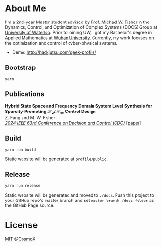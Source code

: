 # About Me
I'm a 2nd-year Master student advised by <a href="https://michaelwfisher.github.io/">Prof. Michael W. Fisher</a> in the Dynamics, Control, and Optimization 
of Complex Systems (DOCS) Group at <a href="https://uwaterloo.ca/">University of Waterloo</a>. 
Prior to joining UW, I got my Bachelor's degree in Applied Mathematics at <a href="https://en.whu.edu.cn/">Wuhan University</a>. 
Currently, my work focuses on the optimization and control of cyber-physical systems.
- Demo: http://hackjutsu.com/geek-profile/

## Bootstrap
```bash
yarn
```

## Publications
__Hybrid State Space and Frequency Domain System Level Synthesis for Sparsity-Promoting $\mathcal{H}_2/\mathcal{H}_\infty$ Control Design__  
Z. Fang and M. W. Fisher  
<a href="https://cdc2024.ieeecss.org/"><i>2024 IEEE 63rd Conference on Decision and Control (CDC)</i></a> [<a href="https://JohnZFang.github.io/file/Z_Fang_M_Fisher_24CDC_final.pdf">paper</a>]

## Build
```bash
yarn run build
```
Static website will be generated at `profile/public`.

## Release
```bash
yarn run release
```
Static website will be generated and moved to `./docs`.
Push this project to your GitHub repo's master branch and set `master branch /docs folder` as the GitHub Page source.


# License
[MIT @CosmoX](./LICENSE)
